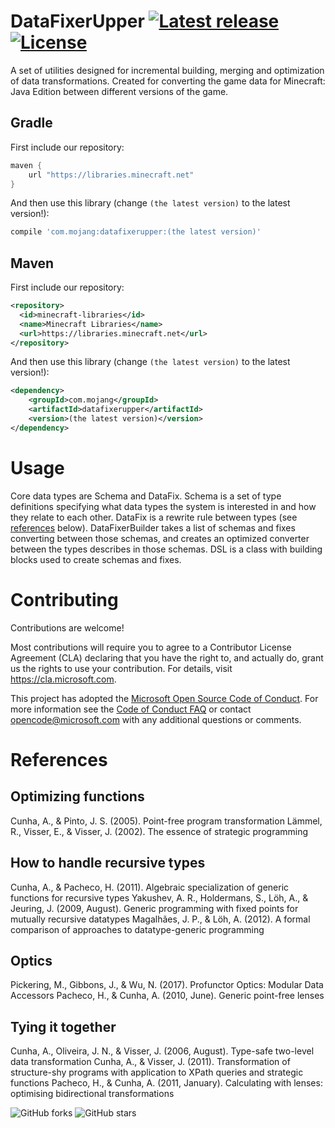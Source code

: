 # DataFixerUpper [![Latest release](https://img.shields.io/github/release/Mojang/DataFixerUpper.svg)](https://github.com/Mojang/DataFixerUpper/releases/latest) [![License](https://img.shields.io/github/license/Mojang/DataFixerUpper.svg)](https://github.com/Mojang/DataFixerUpper/blob/master/LICENSE)
A set of utilities designed for incremental building, merging and optimization of data transformations. Created for converting the game data for Minecraft: Java Edition between different versions of the game.

## Gradle
First include our repository:
```groovy
maven {
    url "https://libraries.minecraft.net"
}
```

And then use this library (change `(the latest version)` to the latest version!):
```groovy
compile 'com.mojang:datafixerupper:(the latest version)'
```

## Maven
First include our repository:
```xml
<repository>
  <id>minecraft-libraries</id>
  <name>Minecraft Libraries</name>
  <url>https://libraries.minecraft.net</url>
</repository>
```

And then use this library (change `(the latest version)` to the latest version!):
```xml
<dependency>
    <groupId>com.mojang</groupId>
    <artifactId>datafixerupper</artifactId>
    <version>(the latest version)</version>
</dependency>
```

# Usage
Core data types are Schema and DataFix. Schema is a set of type definitions specifying what data types the system is interested in and how they relate to each other. DataFix is a rewrite rule between types (see [references](#references) below). DataFixerBuilder takes a list of schemas and fixes converting between those schemas, and creates an optimized converter between the types describes in those schemas. DSL is a class with building blocks used to create schemas and fixes.

# Contributing
Contributions are welcome!

Most contributions will require you to agree to a Contributor License Agreement (CLA) declaring that you have the right to,
and actually do, grant us the rights to use your contribution. For details, visit https://cla.microsoft.com.

This project has adopted the [Microsoft Open Source Code of Conduct](https://opensource.microsoft.com/codeofconduct/).
For more information see the [Code of Conduct FAQ](https://opensource.microsoft.com/codeofconduct/faq/) or
contact [opencode@microsoft.com](mailto:opencode@microsoft.com) with any additional questions or comments.

# References
## Optimizing functions
  Cunha, A., & Pinto, J. S. (2005). Point-free program transformation
  Lämmel, R., Visser, E., & Visser, J. (2002). The essence of strategic programming

## How to handle recursive types
  Cunha, A., & Pacheco, H. (2011). Algebraic specialization of generic functions for recursive types
  Yakushev, A. R., Holdermans, S., Löh, A., & Jeuring, J. (2009, August). Generic programming with fixed points for mutually recursive datatypes
  Magalhães, J. P., & Löh, A. (2012). A formal comparison of approaches to datatype-generic programming

## Optics
  Pickering, M., Gibbons, J., & Wu, N. (2017). Profunctor Optics: Modular Data Accessors
  Pacheco, H., & Cunha, A. (2010, June). Generic point-free lenses

## Tying it together
  Cunha, A., Oliveira, J. N., & Visser, J. (2006, August). Type-safe two-level data transformation
  Cunha, A., & Visser, J. (2011). Transformation of structure-shy programs with application to XPath queries and strategic functions
  Pacheco, H., & Cunha, A. (2011, January). Calculating with lenses: optimising bidirectional transformations

![GitHub forks](https://img.shields.io/github/forks/Mojang/DataFixerUpper.svg?style=social&label=Fork) ![GitHub stars](https://img.shields.io/github/stars/Mojang/DataFixerUpper.svg?style=social&label=Stars)
